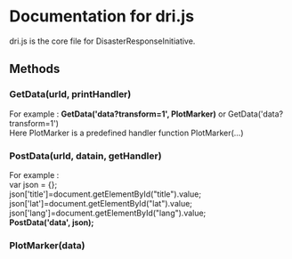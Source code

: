 
# Documentation for dri.js
dri.js is the core file for DisasterResponseInitiative.

## Methods
### GetData(urld, printHandler) 
For example : <b>GetData('data?transform=1', PlotMarker)</b>  or GetData('data?transform=1')
<br>
Here PlotMarker is a predefined handler function PlotMarker(...)
### PostData(urld, datain, getHandler)
For example :	<br>
		var json = {};	<br>
		json['title']=document.getElementById("title").value;<br>
		json['lat']=document.getElementById("lat").value;<br>
		json['lang']=document.getElementById("lang").value;<br>
		<b>PostData('data', json);</b>
    
### PlotMarker(data)
